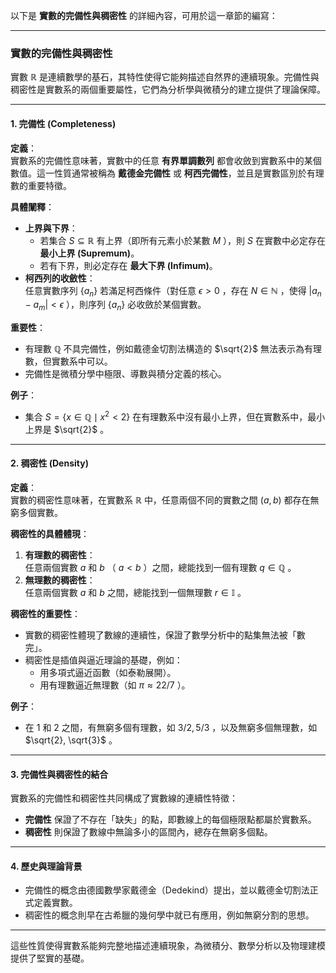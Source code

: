 以下是 **實數的完備性與稠密性** 的詳細內容，可用於這一章節的編寫：  

---

### **實數的完備性與稠密性**  

實數  $\mathbb{R}$  是連續數學的基石，其特性使得它能夠描述自然界的連續現象。完備性與稠密性是實數系的兩個重要屬性，它們為分析學與微積分的建立提供了理論保障。  

---

#### **1. 完備性 (Completeness)**  

**定義**：  
實數系的完備性意味著，實數中的任意 **有界單調數列** 都會收斂到實數系中的某個數值。這一性質通常被稱為 **戴德金完備性** 或 **柯西完備性**，並且是實數區別於有理數的重要特徵。  

**具體闡釋**：  
- **上界與下界**：  
  - 若集合  $S \subseteq \mathbb{R}$  有上界（即所有元素小於某數  $M$ ），則  $S$  在實數中必定存在 **最小上界 (Supremum)**。  
  - 若有下界，則必定存在 **最大下界 (Infimum)**。  
- **柯西列的收斂性**：  
  任意實數序列  $\{a_n\}$  若滿足柯西條件（對任意  $\epsilon > 0$ ，存在  $N \in \mathbb{N}$ ，使得  $|a_n - a_m| < \epsilon$ ），則序列  $\{a_n\}$  必收斂於某個實數。  

**重要性**：  
- 有理數  $\mathbb{Q}$  不具完備性，例如戴德金切割法構造的  $\sqrt{2}$  無法表示為有理數，但實數系中可以。  
- 完備性是微積分學中極限、導數與積分定義的核心。  

**例子**：  
- 集合  $S = \{ x \in \mathbb{Q} \mid x^2 < 2 \}$  在有理數系中沒有最小上界，但在實數系中，最小上界是  $\sqrt{2}$ 。  

---

#### **2. 稠密性 (Density)**  

**定義**：  
實數的稠密性意味著，在實數系  $\mathbb{R}$  中，任意兩個不同的實數之間  $(a, b)$  都存在無窮多個實數。  

**稠密性的具體體現**：  
1. **有理數的稠密性**：  
   任意兩個實數  $a$  和  $b$ （ $a < b$ ）之間，總能找到一個有理數  $q \in \mathbb{Q}$ 。  
2. **無理數的稠密性**：  
   任意兩個實數  $a$  和  $b$  之間，總能找到一個無理數  $r \in \mathbb{I}$ 。  

**稠密性的重要性**：  
- 實數的稠密性體現了數線的連續性，保證了數學分析中的點集無法被「數完」。  
- 稠密性是插值與逼近理論的基礎，例如：  
  - 用多項式逼近函數（如泰勒展開）。  
  - 用有理數逼近無理數（如  $\pi \approx 22/7$ ）。  

**例子**：  
- 在  $1$  和  $2$  之間，有無窮多個有理數，如  $3/2, 5/3$ ，以及無窮多個無理數，如  $\sqrt{2}, \sqrt{3}$ 。  

---

#### **3. 完備性與稠密性的結合**  

實數系的完備性和稠密性共同構成了實數線的連續性特徵：  
- **完備性** 保證了不存在「缺失」的點，即數線上的每個極限點都屬於實數系。  
- **稠密性** 則保證了數線中無論多小的區間內，總存在無窮多個點。  

---

#### **4. 歷史與理論背景**  

- 完備性的概念由德國數學家戴德金（Dedekind）提出，並以戴德金切割法正式定義實數。  
- 稠密性的概念則早在古希臘的幾何學中就已有應用，例如無窮分割的思想。  

---

這些性質使得實數系能夠完整地描述連續現象，為微積分、數學分析以及物理建模提供了堅實的基礎。